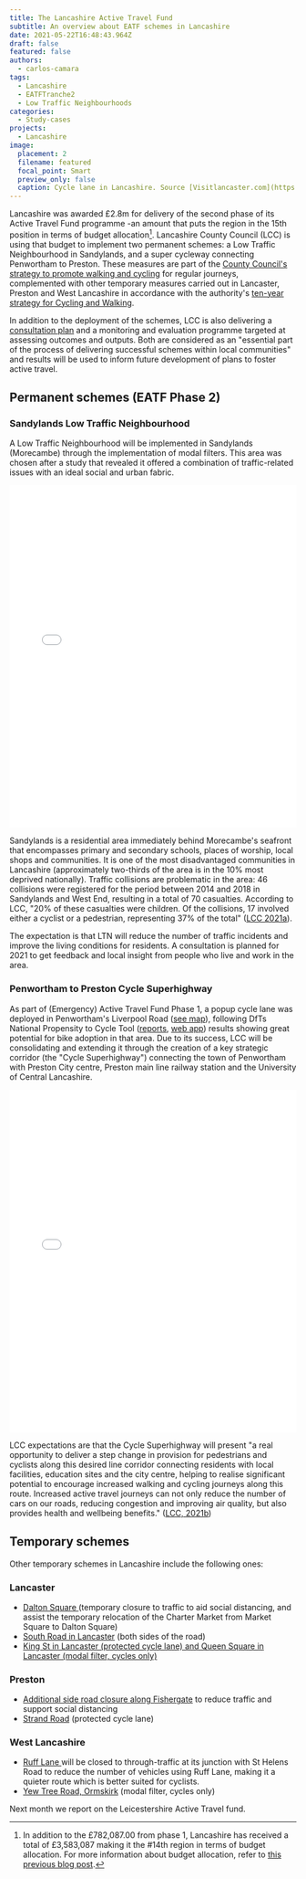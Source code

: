 ```yaml
---
title: The Lancashire Active Travel Fund
subtitle: An overview about EATF schemes in Lancashire
date: 2021-05-22T16:48:43.964Z
draft: false
featured: false
authors:
  - carlos-camara
tags:
  - Lancashire
  - EATFTranche2
  - Low Traffic Neighbourhoods
categories:
  - Study-cases
projects:
  - Lancashire
image:
  placement: 2
  filename: featured
  focal_point: Smart
  preview_only: false
  caption: Cycle lane in Lancashire. Source [Visitlancaster.com](https://www.visitlancashire.com/things-to-do/cycle-preston-and-south-ribble-p747530)
---
```

Lancashire was awarded £2.8m for delivery of the second phase of its Active Travel Fund programme -an amount that puts the region in the 15th position in terms of budget allocation[^1]. Lancashire County Council (LCC) is using that budget to implement two permanent schemes: a Low Traffic Neighbourhood in Sandylands, and a super cycleway connecting Penwortham to Preston. These measures are part of the [County Council's strategy to promote walking and cycling](https://www.lancashire.gov.uk/roads-parking-and-travel/active-travel) for regular journeys, complemented with other temporary measures carried out in Lancaster, Preston and West Lancashire in accordance with the authority's [ten-year strategy for Cycling and Walking](https://www.lancashire.gov.uk/media/917305/6469-cycling-and-walking-strategy.pdf).

In addition to the deployment of the schemes, LCC is also delivering a [consultation plan](https://www.lancashire.gov.uk/media/921153/active-travel-fund-consultation-plan.docx) and a monitoring and evaluation programme targeted at assessing outcomes and outputs. Both are considered as an "essential part of the process of delivering successful schemes within local communities" and results will be used to inform future development of plans to foster active travel.

## Permanent schemes (EATF Phase 2)

### Sandylands Low Traffic Neighbourhood

A Low Traffic Neighbourhood will be implemented in Sandylands (Morecambe) through the implementation of modal filters. This area was chosen after a study that revealed it offered a combination of traffic-related issues with an ideal social and urban fabric.

<div class="wide-child">
  <iframe width="100%" height="600px" frameborder="0" allowfullscreen src="//umap.openstreetmap.fr/en/map/lancashire-atf_618873?scaleControl=true&miniMap=true&scrollWheelZoom=true&zoomControl=true&allowEdit=false&moreControl=true&searchControl=null&tilelayersControl=true&embedControl=null&datalayersControl=false&onLoadPanel=undefined&captionBar=false&measureControl=true&fullscreenControl=true"></iframe>
</div>

Sandylands is a residential area immediately behind Morecambe's seafront that encompasses primary and secondary schools, places of worship, local shops and communities. It is one of the most disadvantaged communities in Lancashire (approximately two-thirds of the area is in the 10% most deprived nationally). Traffic collisions are problematic in the area: 46 collisions were registered for the period between 2014 and 2018 in Sandylands and West End, resulting in a total of 70 casualties. According to LCC, "20% of these casualties were children. Of the collisions, 17 involved either a cyclist or a pedestrian, representing 37% of the total" ([LCC 2021a](https://www.lancashire.gov.uk/media/920993/scheme-2-sandylands-ltn-scheme-narrative.pdf)). 

The expectation is that LTN will reduce the number of traffic incidents and improve the living conditions for residents. A consultation is planned for 2021 to get feedback and local insight from people who live and work in the area.

### Penwortham to Preston Cycle Superhighway

As part of (Emergency) Active Travel Fund Phase 1, a popup cycle lane was deployed in Penwortham's Liverpool Road ([see map](https://www.lancashire.gov.uk/media/919626/ventbrook-tm-liverpool-road-penwortham.pdf)), following DfTs National Propensity to Cycle Tool ([reports](https://www.gov.uk/government/publications/national-propensity-to-cycle-first-phase-development-study), [web app](https://www.pct.bike)) results showing great potential for bike adoption in that area. Due to its success, LCC will be consolidating and extending it through the creation of a key strategic corridor (the "Cycle Superhighway") connecting the town of Penwortham with Preston City centre, Preston main line railway station and the University of Central Lancashire.

<div class="wide-child">
  <iframe width="100%" height="600px" frameborder="0" allowfullscreen src="//umap.openstreetmap.fr/ca/map/clon-de-lancashire-atf_618894?scaleControl=true&miniMap=true&scrollWheelZoom=true&zoomControl=true&allowEdit=false&moreControl=true&searchControl=null&tilelayersControl=null&embedControl=null&datalayersControl=true&onLoadPanel=undefined&captionBar=false"></iframe>
</div>

LCC expectations are that the Cycle Superhighway will present "a real opportunity to deliver a step change in provision for pedestrians and cyclists along this desired line corridor connecting residents with local facilities, education sites and the city centre, helping to realise significant potential to encourage increased walking and cycling journeys along this route. Increased active travel journeys can not only reduce the number of cars on our roads, reducing congestion and improving air quality, but also provides health and wellbeing benefits." ([LCC, 2021b](https://www.lancashire.gov.uk/media/920991/scheme-1-penwortham-to-preston-cycle-superhighway-scheme-narrative.pdf))

## Temporary schemes

Other temporary schemes in Lancashire include the following ones:

### Lancaster

* [Dalton Square ](http://www.lancashire.gov.uk/roads-parking-and-travel/active-travel-schemes/dalton-square/ "Dalton Square")(temporary closure to traffic to aid social distancing, and assist the temporary relocation of the Charter Market from Market Square to Dalton Square)
* [South Road in Lancaster](http://www.lancashire.gov.uk/roads-parking-and-travel/active-travel-schemes/south-rd-lancaster/ "South Rd, Lancaster") (both sides of the road)
* [King St in Lancaster (protected cycle lane) and Queen Square in Lancaster (modal filter, cycles only)](http://www.lancashire.gov.uk/roads-parking-and-travel/active-travel-schemes/king-street-queen-street/ "King Street & Queen Street")

### Preston

* [Additional side road closure along Fishergate](http://www.lancashire.gov.uk/roads-parking-and-travel/active-travel-schemes/fishergate/ "Fishergate") to reduce traffic and support social distancing
* [Strand Road](http://www.lancashire.gov.uk/roads-parking-and-travel/active-travel-schemes/strand-road/ "strand road") (protected cycle lane)

### West Lancashire

* [Ruff Lane ](http://www.lancashire.gov.uk/roads-parking-and-travel/active-travel-schemes/ruff-lane-ormskirk/ "Ruff Lane Ormskirk")will be closed to through-traffic at its junction with St Helens Road to reduce the number of vehicles using Ruff Lane, making it a quieter route which is better suited for cyclists.
* [Yew Tree Road, Ormskirk](http://www.lancashire.gov.uk/roads-parking-and-travel/active-travel-schemes/ormskirk-yew-tree-rd/ "Ormskirk Yew Tree Rd") (modal filter, cycles only)



Next month we report on the Leicestershire Active Travel fund.

[^1]: In addition to the £782,087.00 from phase 1, Lancashire has received a total of  £3,583,087 making it the #14th region in terms of budget allocation. For more information about budget allocation, refer to [this previous blog post](/post/2020-11-13-visualizing-emergency-active-travel-funds-allocations/).